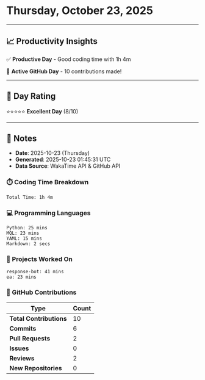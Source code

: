 # Thursday, October 23, 2025

---

## 📈 Productivity Insights

✅ **Productive Day** - Good coding time with 1h 4m

🚀 **Active GitHub Day** - 10 contributions made!

---

## 🎯 Day Rating

⭐⭐⭐⭐⭐ **Excellent Day** (8/10)

---

## 📝 Notes

- **Date**: 2025-10-23 (Thursday)
- **Generated**: 2025-10-23 01:45:31 UTC
- **Data Source**: WakaTime API & GitHub API


### ⏱️ Coding Time Breakdown

```
Total Time: 1h 4m
```

### 💻 Programming Languages

```
Python: 25 mins
MQL: 23 mins
YAML: 15 mins
Markdown: 2 secs
```

### 📂 Projects Worked On

```
response-bot: 41 mins
ea: 23 mins

```


### 🐙 GitHub Contributions

| Type | Count |
|------|-------|
| **Total Contributions** | 10 |
| **Commits** | 6 |
| **Pull Requests** | 2 |
| **Issues** | 0 |
| **Reviews** | 2 |
| **New Repositories** | 0 |

